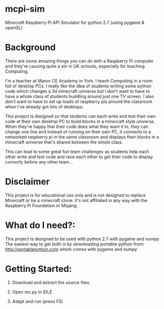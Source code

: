 mcpi-sim
========

Minecraft Raspberry Pi API Simulator for python 2.7 (using pygame &amp; openGL)

Background
==========
There are some amazing things you can do with a Raspberry Pi computer and they're causing quite a stir in UK schools, especially for teaching Computing.

I'm a teacher at Manor CE Academy in York. I teach Computing in a room full of desktop PCs. I really like the idea of students writing some python code which changes a 3d minecraft universe but I don't want to have to have a whole class of students huddling around just one TV screen. I also don't want to have to set up loads of raspberry pis around the classroom when I've already got lots of desktops. 

This project is designed so that students can each write and test their own code at their own desktop PC to build blocks in a minecraft style universe. When they're happy that their code does what they want it to, they can change one line and instead of running on their own PC, it connects to a networked raspberry pi in the same classroom and displays their blocks in a minecraft universe that's shared between the whole class.

This can lead to some great fun team challenges as students help each other write and test code and race each other to get their code to display correctly before any other team...

Disclaimer
==========
This project is for educational use only and is not designed to replace Minecraft or be a minecraft clone. 
It's not affiliated in any way with the Raspberry Pi Foundation or Mojang.

What do I need?:
================
This project is designed to be used with python 2.7 with pygame and numpy
The easiest way to get both is by downloading portable python from: http://portablepython.com which comes with pygame and numpy


Getting Started:
================

1) Download and extract the source files.

2) Open mc.py in IDLE

3) Adapt and run (press F5)
